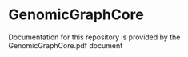 # GenomicGraphCore

Documentation for this repository is provided by the GenomicGraphCore.pdf document

